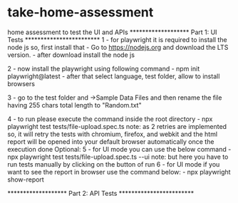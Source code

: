 # take-home-assessment
home assessment to test the UI and APIs
 *******************            Part 1: UI Tests             ************************
1 - for playwright it is required to install the node js so, first install that 
    -   Go to https://nodejs.org and download the LTS version.
    -   after download install the node js
    
2 - now install the playwright using following command 
    -   npm init playwright@latest
    -   after that select language, test folder, allow to install browsers

3 - go to the test folder and ->Sample Data Files and then rename the file having 255 chars total length to "Random.txt"

4 - to run please execute the command inside the root directory
    - npx playwright test tests/file-upload.spec.ts
        note: as 2 retries are implemented so, it will retry the tests with chromium, firefox, and webkit and the html 
        report will be opened into your default browser automatically once the execution done
Optional:
5 - for UI mode you can use the below command
    -   npx playwright test tests/file-upload.spec.ts --ui
    note:   but here you have to run tests manually by clicking on the button of run
6 - for UI mode if you want to see the report in browser use the command below:
    -   npx playwright show-report


        
 *******************            Part 2: API Tests             ************************
